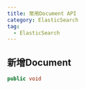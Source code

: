 ```yaml
---
title: 常用Document API
category: ElasticSearch
tag:
  - ElasticSearch
---
```


## 新增Document

```java
public void 
```
